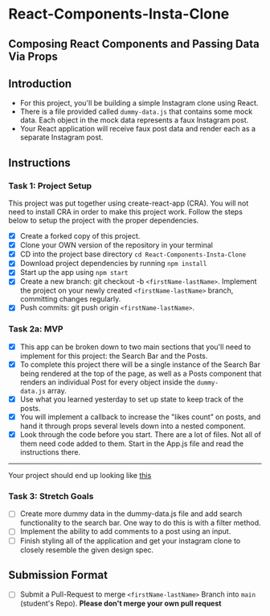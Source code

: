 # React-Components-Insta-Clone

## Composing React Components and Passing Data Via Props

## Introduction

-   For this project, you'll be building a simple Instagram clone using React.
-   There is a file provided called `dummy-data.js` that contains some mock data. Each object in the mock data represents a faux Instagram post.
-   Your React application will receive faux post data and render each as a separate Instagram post.

## Instructions

### Task 1: Project Setup

This project was put together using create-react-app (CRA). You will not need to install CRA in order to make this project work. Follow the steps below to setup the project with the proper dependencies.

-   [x] Create a forked copy of this project.
-   [x] Clone your OWN version of the repository in your terminal
-   [x] CD into the project base directory `cd React-Components-Insta-Clone`
-   [x] Download project dependencies by running `npm install`
-   [x] Start up the app using `npm start`
-   [x] Create a new branch: git checkout -b `<firstName-lastName>`. Implement the project on your newly created `<firstName-lastName>` branch, committing changes regularly.
-   [x] Push commits: git push origin `<firstName-lastName>`.

### Task 2a: MVP

-   [x] This app can be broken down to two main sections that you'll need to implement for this project: the Search Bar and the Posts.
-   [x] To complete this project there will be a single instance of the Search Bar being rendered at the top of the page, as well as a Posts component that renders an individual Post for every object inside the `dummy-data.js` array.
-   [x] Use what you learned yesterday to set up state to keep track of the posts.
-   [x] You will implement a callback to increase the "likes count" on posts, and hand it through props several levels down into a nested component.
-   [x] Look through the code before you start. There are a lot of files. Not all of them need code added to them. Start in the App.js file and read the instructions there.

---

Your project should end up looking like [this](https://tk-assets.lambdaschool.com/228297b1-2407-4e39-9704-3926767e4ac7_insta-clone.png)

### Task 3: Stretch Goals

-   [ ] Create more dummy data in the dummy-data.js file and add search functionality to the search bar. One way to do this is with a filter method.
-   [ ] Implement the ability to add comments to a post using an input.
-   [ ] Finish styling all of the application and get your instagram clone to closely resemble the given design spec.

## Submission Format

-   [ ] Submit a Pull-Request to merge `<firstName-lastName>` Branch into `main` (student's Repo). **Please don't merge your own pull request**
